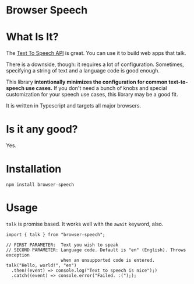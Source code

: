 # Browser Speech

# What Is It?

The [Text To Speech API](https://developer.mozilla.org/en-US/docs/Web/API/Web_Speech_API) is great. You can use it to build web apps that talk.

There is a downside, though: it requires a lot of configuration. Sometimes, specifying a string of text and a language code is good enough.

This library **intentionally minimizes the configuration for common text-to-speech use cases.** If you don't need a bunch of knobs and special customization for your speech use cases, this library may be a good fit.

It is written in Typescript and targets all major browsers.

# Is it any good?

Yes.

# Installation

```
npm install browser-speech
```

# Usage

`talk` is promise based. It works well with the `await` keyword, also.


```
import { talk } from "browser-speech";

// FIRST PARAMETER:  Text you wish to speak
// SECOND PARAMETER: Language code. Default is "en" (English). Throws exception
                     when an unsupported code is entered.
talk("Hello, world!", "en")
  .then((event) => console.log("Text to speech is nice");)
  .catch((event) => console.error("Failed. :("););
```
